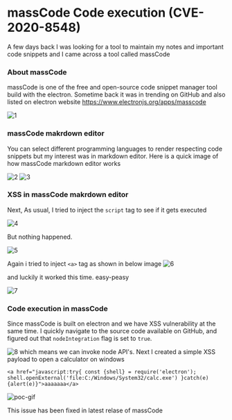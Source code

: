 # massCode Code execution (CVE-2020-8548)

A few days back I was looking for a tool to maintain my notes and important code snippets and I came across a tool called massCode

### About massCode

massCode is one of the free and open-source code snippet manager tool build with the electron. Sometime back it was in trending on GitHub and also listed on electron website
https://www.electronjs.org/apps/masscode

![1](https://github.com/c0d3G33k/massCodeRCE/blob/master/Screenshot_1.png)

### massCode makrdown editor 

You can select different programming languages to render respecting code snippets but my interest was in markdown editor. Here is a quick image of how massCode markdown editor works

![2](https://github.com/c0d3G33k/massCodeRCE/blob/master/Screenshot_2.png)
![3](https://github.com/c0d3G33k/massCodeRCE/blob/master/Screenshot_3.png)

### XSS in massCode makrdown editor 

Next, As usual, I tried to inject the `script` tag to see if it gets executed 

![4](https://github.com/c0d3G33k/massCodeRCE/blob/master/Screenshot_4.png)

But nothing happened. 

![5](https://github.com/c0d3G33k/massCodeRCE/blob/master/Screenshot_5.png)

Again i tried to inject `<a>` tag as shown in below image
![6](https://github.com/c0d3G33k/massCodeRCE/blob/master/Screenshot_6.png)

and luckily it worked this time. easy-peasy

![7](https://github.com/c0d3G33k/massCodeRCE/blob/master/Screenshot_7.png)

### Code execution in massCode

Since massCode is built on electron and we have XSS vulnerability at the same time. I quickly navigate to the source code available on GitHub, and figured out that `nodeIntegration` flag is set to `true`.

![8](https://github.com/c0d3G33k/massCodeRCE/blob/master/Screenshot_8.png)
which means we can invoke node API's. Next I created a simple XSS payload to open a calculator on windows 
```
<a href="javascript:try{ const {shell} = require('electron'); shell.openExternal('file:C:/Windows/System32/calc.exe') }catch(e){alert(e)}">aaaaaaa</a>
```

![poc-gif](https://github.com/c0d3G33k/massCodeRCE/blob/master/Screen-Recording-_02-02-2020-11-06-09_.gif)

This issue has been fixed in latest relase of massCode
